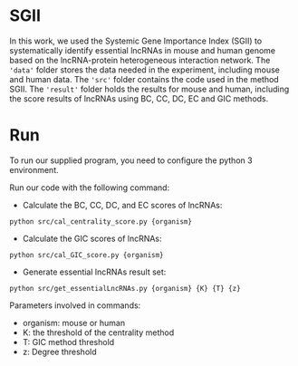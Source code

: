 # SGII
In this work, we used the Systemic Gene Importance Index (SGII) to systematically identify essential lncRNAs in mouse and human genome based on the lncRNA-protein heterogeneous interaction network. The ```'data'``` folder stores the data needed in the experiment, including mouse and human data. The ```'src'``` folder contains the code used in the method SGII. The ```'result'``` folder holds the results for mouse and human, including the score results of lncRNAs using BC, CC, DC, EC and GIC methods.

# Run
To run our supplied program, you need to configure the python 3 environment.

Run our code with the following command:
+ Calculate the BC, CC, DC, and EC scores of lncRNAs:
```
python src/cal_centrality_score.py {organism} 
```
+ Calculate the GIC scores of lncRNAs:
```
python src/cal_GIC_score.py {organism}
```
+ Generate essential lncRNAs result set:
```
python src/get_essentialLncRNAs.py {organism} {K} {T} {z}
```

Parameters involved in commands:
+ organism: mouse or human
+ K: the threshold of the centrality method
+ T: GIC method threshold
+ z: Degree threshold

